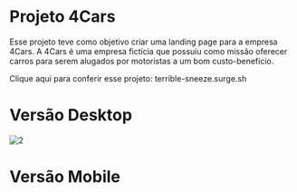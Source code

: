 # Projeto 4Cars

Esse projeto teve como objetivo criar uma landing page para a empresa 4Cars. A 4Cars é uma empresa fictícia que possuiu como missão oferecer carros para serem alugados por motoristas a um bom custo-benefício. 

Clique aqui para conferir esse projeto: terrible-sneeze.surge.sh

# Versão Desktop

![2](https://user-images.githubusercontent.com/102440200/174505817-d7b9ad85-b7f2-4680-bbc8-6a4536086a28.png)

# Versão Mobile

